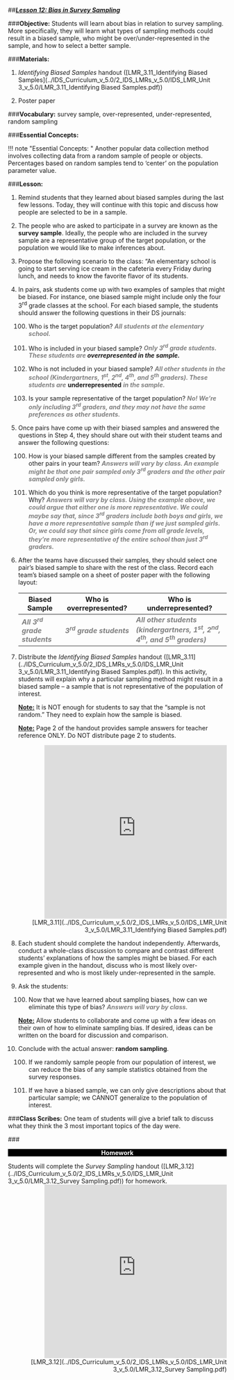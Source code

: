 ##***<u>Lesson 12: Bias in Survey Sampling</u>***

###**Objective:**
Students will learn about bias in relation to survey sampling. More specifically, they will learn what types
of sampling methods could result in a biased sample, who might be over/under-represented in the sample,
and how to select a better sample.

###**Materials:**
1. *Identifying Biased Samples* handout ([LMR_3.11_Identifying Biased Samples](../IDS_Curriculum_v_5.0/2_IDS_LMRs_v_5.0/IDS_LMR_Unit 3_v_5.0/LMR_3.11_Identifying Biased Samples.pdf))

2. Poster paper

###**Vocabulary:**
survey sample, over-represented, under-represented, random sampling

###**Essential Concepts:**

!!! note "Essential Concepts: "
    Another popular data collection method involves collecting data from a random
    sample of people or objects. Percentages based on random samples tend to ‘center’ on the population
    parameter value.

###**Lesson:**
1. Remind students that they learned about biased samples during the last few lessons. Today, they
will continue with this topic and discuss how people are selected to be in a sample.

2. The people who are asked to participate in a survey are known as the **survey sample**. Ideally,
the people who are included in the survey sample are a representative group of the target
population, or the population we would like to make inferences about.

3. Propose the following scenario to the class: “An elementary school is going to start serving ice
cream in the cafeteria every Friday during lunch, and needs to know the favorite flavor of its
students.

4. In pairs, ask students come up with two examples of samples that might be biased. For instance,
one biased sample might include only the four 3<sup>rd</sup> grade classes at the school. For each biased
sample, the students should answer the following questions in their DS journals:

    100. Who is the target population? <span style="color:grey">***All students at the elementary school.***</span>

    100. Who is included in your biased sample? <span style="color:grey">***Only 3<sup>rd</sup> grade students. These students are
    ***</span> **overrepresented**
     <span style="color:grey">*** in the sample.***</span>

    100. Who is not included in your biased sample?  <span style="color:grey">***All other students in the school
    (Kindergartners, 1<sup>st</sup>, 2<sup>nd</sup>, 4<sup>th</sup>, and 5<sup>th</sup> graders). These students are***</span> **underrepresented**
     <span style="color:grey">***in the sample.***</span>

    100. Is your sample representative of the target population? <span style="color:grey">***No! We’re only including 3<sup>rd</sup>
    graders, and they may not have the same preferences as other students.***</span>

5. Once pairs have come up with their biased samples and answered the questions in Step 4, they
should share out with their student teams and answer the following questions:

    100. How is your biased sample different from the samples created by other pairs in your
    team? <span style="color:grey">***Answers will vary by class. An example might be that one pair sampled only
    3<sup>rd</sup> graders and the other pair sampled only girls.***</span>

    100. Which do you think is more representative of the target population? Why? <span style="color:grey">***Answers will
    vary by class. Using the example above, we could argue that either one is more
    representative. We could maybe say that, since 3<sup>rd</sup> graders include both boys and
    girls, we have a more representative sample than if we just sampled girls. Or, we
    could say that since girls come from all grade levels, they’re more representative
    of the entire school than just 3<sup>rd</sup> graders.***</span>

6. After the teams have discussed their samples, they should select one pair’s biased sample to
share with the rest of the class. Record each team’s biased sample on a sheet of poster paper
with the following layout:

    | **Biased Sample** | **Who is overrepresented?** | **Who is underrepresented?** |
    |------------------------|-------------------------|---------------------------------------------------------------------|
    | <span style="color:grey">***All 3<sup>rd</sup> grade students***</span> | <span style="color:grey">***3<sup>rd</sup> grade students***</span> | <span style="color:grey">***All other students (kindergartners, 1<sup>st</sup>, 2<sup>nd</sup>, 4<sup>th</sup>, and 5<sup>th</sup> graders)***</span> |

7. Distribute the *Identifying Biased Samples* handout ([LMR_3.11](../IDS_Curriculum_v_5.0/2_IDS_LMRs_v_5.0/IDS_LMR_Unit 3_v_5.0/LMR_3.11_Identifying Biased Samples.pdf)). In this activity, students will
explain why a particular sampling method might result in a biased sample – a sample that is not
representative of the population of interest.

    **<u>Note:</u>** It is NOT enough for students to say that the “sample is not random.” They need to explain
    how the sample is biased.

    **<u>Note:</u>** Page 2 of the handout provides sample answers for teacher reference ONLY. Do NOT
    distribute page 2 to students.

    <div align="right"><iframe src="https://docs.google.com/viewerng/viewer?url=https://curriculum.idsucla.org/IDS_Curriculum_v_5.0/2_IDS_LMRs_v_5.0/IDS_LMR_Unit 3_v_5.0/LMR_3.11_Identifying Biased Samples.pdf&embedded=true" style=" width:420px;height:400px;" frameborder="0"></iframe><br>[LMR_3.11](../IDS_Curriculum_v_5.0/2_IDS_LMRs_v_5.0/IDS_LMR_Unit 3_v_5.0/LMR_3.11_Identifying Biased Samples.pdf)</div>

8. Each student should complete the handout independently. Afterwards, conduct a whole-class
discussion to compare and contrast different students’ explanations of how the samples might be
biased. For each example given in the handout, discuss who is most likely over-represented and
who is most likely under-represented in the sample.

9. Ask the students:

    100. Now that we have learned about sampling biases, how can we eliminate this type of
    bias? <span style="color:grey">***Answers will vary by class.***</span>

    **<u>Note:</u>** Allow students to collaborate and come up with a few ideas on their own of how to
    eliminate sampling bias. If desired, ideas can be written on the board for discussion and
    comparison.

10. Conclude with the actual answer: **random sampling**.

    100. If we randomly sample people from our population of interest, we can reduce the bias of
    any sample statistics obtained from the survey responses.

    100. If we have a biased sample, we can only give descriptions about that particular sample;
    we CANNOT generalize to the population of interest.

###**Class Scribes:**
One team of students will give a brief talk to discuss what they think the 3 most important topics of the
day were.

###<p style="background: black; color: white; text-align: center;">**Homework**</p>
Students will complete the *Survey Sampling* handout ([LMR_3.12](../IDS_Curriculum_v_5.0/2_IDS_LMRs_v_5.0/IDS_LMR_Unit 3_v_5.0/LMR_3.12_Survey Sampling.pdf)) for homework.
    <div align="right"><iframe src="https://docs.google.com/viewerng/viewer?url=https://curriculum.idsucla.org/IDS_Curriculum_v_5.0/2_IDS_LMRs_v_5.0/IDS_LMR_Unit 3_v_5.0/LMR_3.12_Survey Sampling.pdf&embedded=true" style=" width:420px;height:400px;" frameborder="0"></iframe><br>[LMR_3.12](../IDS_Curriculum_v_5.0/2_IDS_LMRs_v_5.0/IDS_LMR_Unit 3_v_5.0/LMR_3.12_Survey Sampling.pdf)</div>
